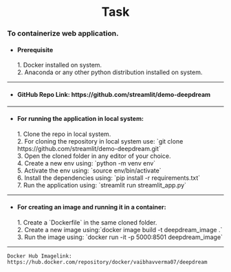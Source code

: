 <h1 align=center> Task </h1> 

<h3 b> To containerize web application.  </h3 b>

- <h4> Prerequisite  </h4>
    1. Docker installed on system. <br />
    2. Anaconda or any other python distribution installed on system.

------------

- <h4> GitHub Repo Link: https://github.com/streamlit/demo-deepdream   </h4>

------------

- <h4> For running the application in local system:  </h4>
    1. Clone the repo in local system.<br>
    2. For cloning the repository in local system use:
        `git clone https://github.com/streamlit/demo-deepdream.git`<br>
    3. Open the cloned folder in any editor of your choice.<br>
    4. Create a new env using:
        `python -m venv env`<br>
    5. Activate the env using:
        `source env/bin/activate`<br>
    6. Install the dependencies using:
        `pip install -r requirements.txt`<br>
    7. Run the application using:
        `streamlit run streamlit_app.py`<br>
------------
- <h4> For creating an image and running it in a container:  </h4>
    1. Create a  `Dockerfile` in the same cloned folder.<br>
    2. Create a new image using:`docker image build -t deepdream_image .` <br>
    3. Run the image using: `docker run -it -p 5000:8501 deepdream_image`<br>

------------

    Docker Hub Imagelink: https://hub.docker.com/repository/docker/vaibhavverma07/deepdream 